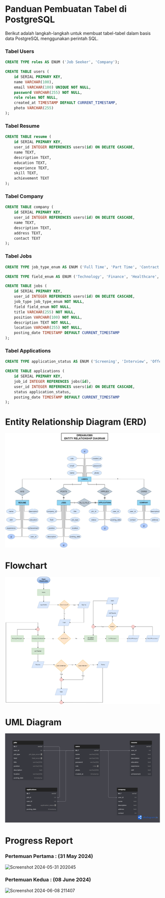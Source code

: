 # Panduan Pembuatan Tabel di PostgreSQL

Berikut adalah langkah-langkah untuk membuat tabel-tabel dalam basis data PostgreSQL menggunakan perintah SQL.

### Tabel Users

```sql
CREATE TYPE roles AS ENUM ('Job Seeker', 'Company');
```
```sql
CREATE TABLE users (
    id SERIAL PRIMARY KEY,
    name VARCHAR(100),
    email VARCHAR(100) UNIQUE NOT NULL,
    password VARCHAR(255) NOT NULL,
    role roles NOT NULL, 
    created_at TIMESTAMP DEFAULT CURRENT_TIMESTAMP,
    photo VARCHAR(255)
);
```
### Tabel Resume

```sql
CREATE TABLE resume (
    id SERIAL PRIMARY KEY,
    user_id INTEGER REFERENCES users(id) ON DELETE CASCADE,
    name TEXT,
    description TEXT,
    education TEXT,
    experience TEXT,
    skill TEXT,
    achievement TEXT
);
```
### Tabel Company

```sql
CREATE TABLE company (
    id SERIAL PRIMARY KEY,
    user_id INTEGER REFERENCES users(id) ON DELETE CASCADE,
    name TEXT,
    description TEXT,
    address TEXT,
    contact TEXT
);
```
### Tabel Jobs

```sql
CREATE TYPE job_type_enum AS ENUM ('Full Time', 'Part Time', 'Contract', 'Internship', 'Freelance');
```
```sql
CREATE TYPE field_enum AS ENUM ('Technology', 'Finance', 'Healthcare', 'Education', 'Marketing');
```
```sql
CREATE TABLE jobs (
    id SERIAL PRIMARY KEY,
    user_id INTEGER REFERENCES users(id) ON DELETE CASCADE,
    job_type job_type_enum NOT NULL,
    field field_enum NOT NULL,
    title VARCHAR(255) NOT NULL,
    position VARCHAR(100) NOT NULL,
    description TEXT NOT NULL,
    location VARCHAR(255) NOT NULL,
    posting_date TIMESTAMP DEFAULT CURRENT_TIMESTAMP
);
```
### Tabel Applications

```sql
CREATE TYPE application_status AS ENUM ('Screening', 'Interview', 'Offer', 'Reject');
```
```sql
CREATE TABLE applications (
    id SERIAL PRIMARY KEY,
    job_id INTEGER REFERENCES jobs(id),
    user_id INTEGER REFERENCES users(id) ON DELETE CASCADE,
    status application_status,
    posting_date TIMESTAMP DEFAULT CURRENT_TIMESTAMP
);
```
# Entity Relationship Diagram (ERD)
![Dreamjobs_ERD](https://github.com/SistemBasisData2024/DreamJobs/blob/17fc57318490475b1e1178fea852f2ba6bf80b1a/Dreamjobs_ERD.jpg)
# Flowchart
![Dreamjobs_Flowchart](https://github.com/SistemBasisData2024/DreamJobs/blob/038efdc5001aa1d10ffcc0518fb031a607b964a3/Dreamjobs_Flowchart.png)
# UML Diagram
![Dreajobs_UML](https://github.com/SistemBasisData2024/DreamJobs/blob/038efdc5001aa1d10ffcc0518fb031a607b964a3/Dreamjobs_UML.png)

# Progress Report
### Pertemuan Pertama  : (31 May 2024)
![Screenshot 2024-05-31 202045](https://github.com/SistemBasisData2024/DreamJobs/assets/120215928/114336ba-fadb-4f96-aa80-28682324f6b8)

### Pertemuan Kedua    : (08 June 2024)
![Screenshot 2024-06-08 211407](https://github.com/SistemBasisData2024/DreamJobs/assets/120215928/472dca89-4768-4bf7-b581-9af9601eea7c)


